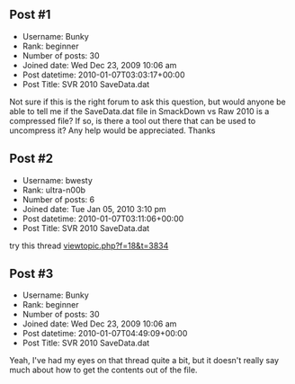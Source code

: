## Post #1
- Username: Bunky
- Rank: beginner
- Number of posts: 30
- Joined date: Wed Dec 23, 2009 10:06 am
- Post datetime: 2010-01-07T03:03:17+00:00
- Post Title: SVR 2010 SaveData.dat

Not sure if this is the right forum to ask this question, but would anyone be able to tell me if the SaveData.dat file in SmackDown vs Raw 2010 is a compressed file?  If so, is there a tool out there that can be used to uncompress it?  Any help would be appreciated.  Thanks
## Post #2
- Username: bwesty
- Rank: ultra-n00b
- Number of posts: 6
- Joined date: Tue Jan 05, 2010 3:10 pm
- Post datetime: 2010-01-07T03:11:06+00:00
- Post Title: SVR 2010 SaveData.dat

try this thread [viewtopic.php?f=18&t=3834](http://forum.xentax.com/viewtopic.php?f=18&t=3834)
## Post #3
- Username: Bunky
- Rank: beginner
- Number of posts: 30
- Joined date: Wed Dec 23, 2009 10:06 am
- Post datetime: 2010-01-07T04:49:09+00:00
- Post Title: SVR 2010 SaveData.dat

Yeah, I've had my eyes on that thread quite a bit, but it doesn't really say much about how to get the contents out of the file.

